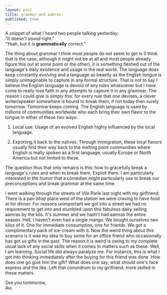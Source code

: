 ```yaml
---
layout: post
title: grammar and aamras.
published: true
---
```

A snippet of what I heard two people talking yesterday:  
"It doesn't sound right."  
"Yeah, but it is **grammatically** correct."

The thing about grammar I think most people do not seem to get is (I think that is the case, although it might not be at all and most people already figure this out at some point or the other), it is something fleshed out of the language's daily existence and usage in the real world. The language does keep constantly evolving and a language as beastly as the English tongue is simply unimaginable to capture in any formal structure. That is not to say I believe the English language is devoid of any rules whatsoever but I have come to really lose faith in any attempts to capture it in any grammar. The reason I could give is simply this: for every rule that one devises, a clever writer/speaker somewhere is bound to break them, if not today then surely tomorrow. Tomorrow keeps coming. The English language is used by millions of communities worldwide who each bring their own flavor to the tongue in either of these two ways:

1. Local use: Usage of an evolved English highly influenced by the local language.

2. Exporting it back to the natives: Through immigration, these local flavors usually find their way back to the melting point communities where English is really spoken as a first language, usually Europe or North America but not limited to these.

The question thus that only remains is this: how to gracefully break a language's rules and when to break them. Exploit them. I am particularly interested in the humor that a comedian might particularly use to break our preconceptions and break grammar at the same time.

I went walking through the streets of Vile Parle last night with my girlfriend. There is a pav-bhaji place west of the station we were craving to have food at for dinner. For reasons unimportant we got into a street we had no requirement to get into and stumbled upon this fabulous dairy selling aamras by the kilo. It's summer and we hadn't had aamras the entire season. Hell, I haven't even had a single mango. We bought ourselves two kilos of it. One for immediate consumption, one for friends. We got a complimentary pack of ice-cream with it. Now the weird thing about this scenario is it was my idea to buy some for an office friend who occasionally has got us gifts in the past. The reason it is weird is owing to my complete usual lack of any social skills when it comes to matters such as these. Well, I am learning. Social life did always paralyze me. For instance, this is what I got into thinking immediately after the buying for this friend was done. How does one go give him the gift? What does one say, what should one's face express and the like. Left that conundrum to my girlfriend, more skilled in these matters.

See you tommorow,  
Avi.
